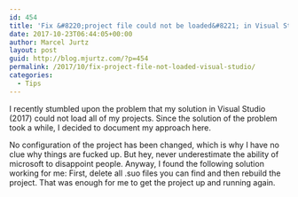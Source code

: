 ```yaml
---
id: 454
title: 'Fix &#8220;project file could not be loaded&#8221; in Visual Studio'
date: 2017-10-23T06:44:05+00:00
author: Marcel Jurtz
layout: post
guid: http://blog.mjurtz.com/?p=454
permalink: /2017/10/fix-project-file-not-loaded-visual-studio/
categories:
  - Tips
---
```

I recently stumbled upon the problem that my solution in Visual Studio (2017) could not load all of my projects. Since the solution of the problem took a while, I decided to document my approach here.

No configuration of the project has been changed, which is why I have no clue why things are fucked up. But hey, never underestimate the ability of microsoft to disappoint people. Anyway, I found the following solution working for me: First, delete all .suo files you can find and then rebuild the project. That was enough for me to get the project up and running again.